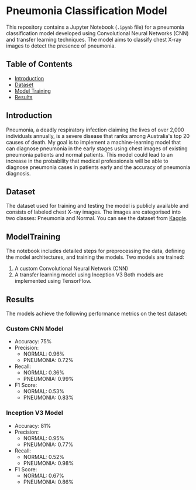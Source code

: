# Pneumonia Classification Model

This repository contains a Jupyter Notebook (`.ipynb` file) for a pneumonia classification model developed using Convolutional Neural Networks (CNN) and transfer learning techniques. The model aims to classify chest X-ray images to detect the presence of pneumonia.


## Table of Contents

- [Introduction](#introduction)
- [Dataset](#dataset)
- [Model Training](#ModelTraining)
- [Results](#Results)

## Introduction

Pneumonia, a deadly respiratory infection claiming the lives of over 2,000 individuals annually, is a severe disease that ranks among Australia's top 20 causes of death. My goal is to implement a machine-learning model that can diagnose pneumonia in the early stages using chest images of existing pneumonia patients and normal patients. This model could lead to an increase in the probability that medical professionals will be able to diagnose pneumonia cases in patients early and the accuracy of pneumonia diagnosis.

## Dataset

The dataset used for training and testing the model is publicly available and consists of labeled chest X-ray images. The images are categorised into two classes: Pneumonia and Normal. You can see the dataset from [Kaggle](https://www.kaggle.com/paultimothymooney/chest-xray-pneumonia).

## ModelTraining

The notebook includes detailed steps for preprocessing the data, defining the model architectures, and training the models. Two models are trained:

1. A custom Convolutional Neural Network (CNN)
2. A transfer learning model using Inception V3
Both models are implemented using TensorFlow.

## Results

The models achieve the following performance metrics on the test dataset:

### Custom CNN Model
- Accuracy: 75%
- Precision: 
  - NORMAL: 0.96%
  - PNEUMONIA: 0.72%
- Recall:
  - NORMAL: 0.36%
  - PNEUMONIA: 0.99%
- F1 Score:
  - NORMAL: 0.53%
  - PNEUMONIA: 0.83%

### Inception V3 Model
- Accuracy: 81%
- Precision: 
  - NORMAL: 0.95%
  - PNEUMONIA: 0.77%
- Recall:
  - NORMAL: 0.52%
  - PNEUMONIA: 0.98%
- F1 Score:
  - NORMAL: 0.67%
  - PNEUMONIA: 0.86%

